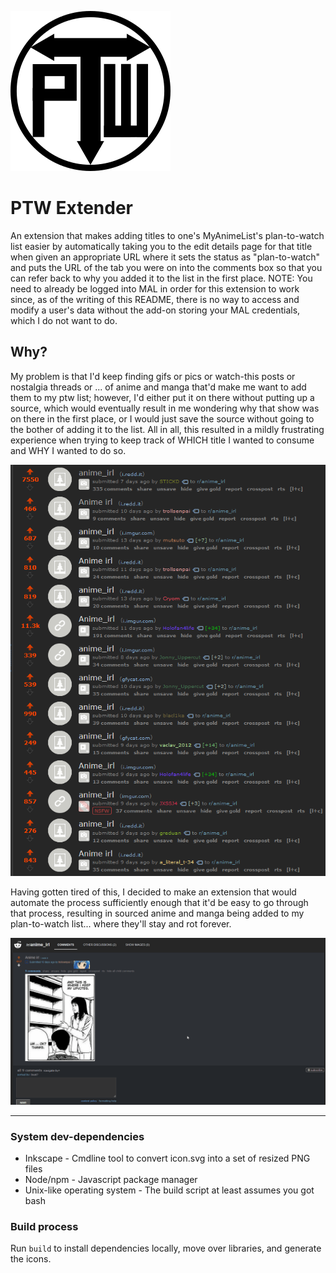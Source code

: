 ![PTW Extender Icon](icons/icon.svg "PTW Extender Icon")

# PTW Extender

An extension that makes adding titles to one's MyAnimeList's plan-to-watch list easier by automatically taking you to the edit details page for that title when given an appropriate URL where it sets the status as "plan-to-watch" and puts the URL of the tab you were on into the comments box so that you can refer back to why you added it to the list in the first place.  NOTE: You need to already be logged into MAL in order for this extension to work since, as of the writing of this README, there is no way to access and modify a user's data without the add-on storing your MAL credentials, which I do not want to do.

## Why?

My problem is that I'd keep finding gifs or pics or watch-this posts or nostalgia threads or ... of anime and manga that'd make me want to add them to my ptw list; however, I'd either put it on there without putting up a source, which would eventually result in me wondering why that show was on there in the first place, or I would just save the source without going to the bother of adding it to the list.  All in all, this resulted in a mildly frustrating experience when trying to keep track of WHICH title I wanted to consume and WHY I wanted to do so.

![The Problem](the_problem.png "The Problem")

Having gotten tired of this, I decided to make an extension that would automate the process sufficiently enough that it'd be easy to go through that process, resulting in sourced anime and manga being added to my plan-to-watch list... where they'll stay and rot forever. 

![The Solution](the_solution.gif "The Solution")

---

### System dev-dependencies
  * Inkscape - Cmdline tool to convert icon.svg into a set of resized PNG files
  * Node/npm - Javascript package manager
  * Unix-like operating system - The build script at least assumes you got bash

### Build process
Run `build` to install dependencies locally, move over libraries, and generate the icons.
